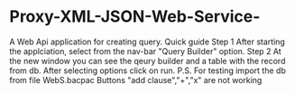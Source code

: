 # Proxy-XML-JSON-Web-Service-
A Web Api application for creating query.
Quick guide
Step 1
    After starting the applciation, select from the nav-bar "Query Builder" option.
Step 2
    At the new window you can see the qeury builder and a table with the record from db.
    After selecting options click on run.
P.S. For testing import the db from file WebS.bacpac
  Buttons "add clause","+","x" are not working
  
    

